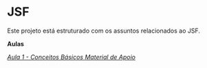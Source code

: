 # JSF

Este projeto está estruturado com os assuntos relacionados ao JSF.

**Aulas**

*[Aula 1 - Conceitos Básicos ](https://github.com/ifpb-disciplinas-2021-1/ads-dac-jsf/commit/)*
*[Material de Apoio ](https://drive.google.com/drive/u/1/folders/19KXJZLpt7OvHsHOFS9cftlYJGjO_c8g2)*

